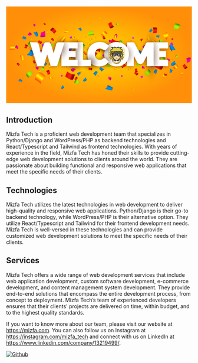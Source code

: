![Welcome to Mizfa](https://github.com/Mizfa-Tech/.github/raw/main/mizfa-welcome.jpg)
## Introduction

Mizfa Tech is a proficient web development team that specializes in Python/Django and WordPress/PHP as backend technologies and React/Typescript and Tailwind as frontend technologies. With years of experience in the field, Mizfa Tech has honed their skills to provide cutting-edge web development solutions to clients around the world. They are passionate about building functional and responsive web applications that meet the specific needs of their clients.

## Technologies

Mizfa Tech utilizes the latest technologies in web development to deliver high-quality and responsive web applications. Python/Django is their go-to backend technology, while WordPress/PHP is their alternative option. They utilize React/Typescript and Tailwind for their frontend development needs. Mizfa Tech is well-versed in these technologies and can provide customized web development solutions to meet the specific needs of their clients.

## Services

Mizfa Tech offers a wide range of web development services that include web application development, custom software development, e-commerce development, and content management system development. They provide end-to-end solutions that encompass the entire development process, from concept to deployment. Mizfa Tech’s team of experienced developers ensures that their clients' projects are delivered on time, within budget, and to the highest quality standards.

If you want to know more about our team, please visit our website at https://mizfa.com.
You can also follow us on Instagram at https://instagram.com/mizfa_tech and connect with us on LinkedIn at https://www.linkedin.com/company/13219499/.

[![Github](https://img.shields.io/badge/Github-MizfaTech-blue)](https://github.com/mizfa-tech/)
